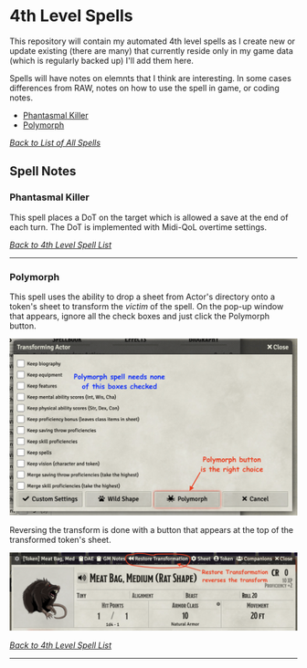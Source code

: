 # 4th Level Spells
This repository will contain my automated 4th level spells as I create new or update existing (there are many) that currently reside only in my game data (which is regularly backed up) I'll add them here.

Spells will have notes on elemnts that I think are interesting.  In some cases differences from RAW, notes on how to use the spell in game, or coding notes.

* [Phantasmal Killer](#phantasmal-killer)
* [Polymorph](#polymorph)

[*Back to List of All Spells*](../README.md)

## Spell Notes

### Phantasmal Killer

This spell places a DoT on the target which is allowed a save at the end of each turn. The DoT is implemented with Midi-QoL overtime settings.

[*Back to 4th Level Spell List*](#4th-level-spells)

---

### Polymorph

This spell uses the ability to drop a sheet from Actor's directory onto a token's sheet to transform the *victim* of the spell.  On the pop-up window that appears, ignore all the check boxes and just click the Polymorph button.

![Polymorph/Polymorph_Transform.png](Polymorph/Polymorph_Transform.png)

Reversing the transform is done with a button that appears at the top of the transformed token's sheet.

![Polymorph/Polymorph_Restore.png](Polymorph/Polymorph_Restore.png)

[*Back to 4th Level Spell List*](#4th-level-spells)

---

